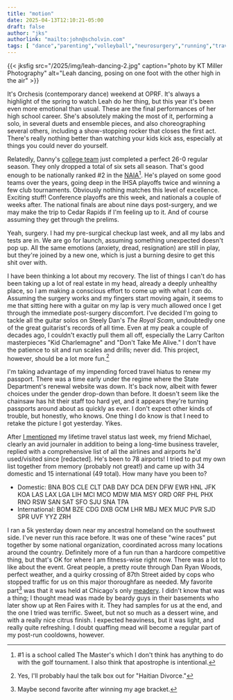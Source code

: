 ```yaml
---
title: "motion"
date: 2025-04-13T12:10:21-05:00
draft: false
author: "jks"
authorlink: "mailto:john@scholvin.com"
tags: [ "dance","parenting","volleyball","neurosurgery","running","travel","guitar","sunday seven" ]
---
```


{{< jksfig src="/2025/img/leah-dancing-2.jpg" caption="photo by KT Miller Photography" alt="Leah dancing, posing on one foot with the other high in the air" >}}

<a name="one"></a>It's Orchesis (contemporary dance) weekend at OPRF. It's always a highlight of the spring to watch Leah do her thing, but this year it's been even more emotional than usual. These are the final performances of her high school career. She's absolutely making the most of it, performing a solo, in several duets and ensemble pieces, and also choreographing several others, including a show-stopping rocker that closes the first act. There's really nothing better than watching your kids kick ass, especially at things you could never do yourself.

<a name="two"></a>Relatedly, Danny's [college team](https://sxucougars.com/sports/mens-volleyball/schedule) just completed a perfect 26-0 regular season. They only dropped a total of six sets all season. That's good enough to be nationally ranked #2 in the [NAIA](https://www.naia.org/sports/mvball/index)[^1]. He's played on some good teams over the years, going deep in the IHSA playoffs twice and winning a few club tournaments. Obviously nothing matches this level of excellence. Exciting stuff! Conference playoffs are this week, and nationals a couple of weeks after. The national finals are about nine days post-surgery, and we may make the trip to Cedar Rapids if I'm feeling up to it. And of course assuming they get through the prelims. 

<a name="three"></a>Yeah, surgery. I had my pre-surgical checkup last week, and all my labs and tests are in. We are go for launch, assuming something unexpected doesn't pop up. All the same emotions (anxiety, dread, resignation) are still in play, but they're joined by a new one, which is just a burning desire to get this shit over with.

<a name="four"></a>I have been thinking a lot about my recovery. The list of things I can't do has been taking up a lot of real estate in my head, already a deeply unhealthy place, so I am making a conscious effort to come up with what I _can_ do. Assuming the surgery works and my fingers start moving again, it seems to me that sitting here with a guitar on my lap is very much allowed once I get through the immediate post-surgery discomfort. I've decided I'm going to tackle all the guitar solos on Steely Dan's _The Royal Scam_, undoubtedly one of the great guitarist's records of all time. Even at my peak a couple of decades ago, I couldn't exactly pull them all off, especially the Larry Carlton masterpieces "Kid Charlemagne" and "Don't Take Me Alive." I don't have the patience to sit and run scales and drills; never did. This project, however, should be a lot more fun.[^2]

<a name="five"></a>I'm taking advantage of my impending forced travel hiatus to renew my passport. There was a time early under the regime where the State Department's renewal website was down. It's back now, albeit with fewer choices under the gender drop-down than before. It doesn't seem like the chainsaw has hit their staff too hard yet, and it appears they're turning passports around about as quickly as ever. I don't expect other kinds of trouble, but honestly, who knows. One thing I do know is that I need to retake the picture I got yesterday. Yikes.

<a name="six"></a>After [I mentioned](https://scholvin.com/posts/2025/04/06/racing/#four) my lifetime travel status last week, my friend Michael, clearly an avid journaler in addition to being a long-time business traveler, replied with a comprehensive list of all the airlines and airports he'd used/visited since [redacted]. He's been to 78 airports! I tried to put my own list together from memory (probably not great!) and came up with 34 domestic and 15 international (49 total). How many have you been to?
* Domestic: BNA BOS CLE CLT DAB DAY DCA DEN DFW EWR HNL JFK KOA LAS LAX LGA LIH MCI MCO MDW MIA MSY ORD ORF PHL PHX RNO RSW SAN SAT SFO SJU SNA TPA
* International: BOM BZE CDG DXB GCM LHR MBJ MEX MUC PVR SJD SPR UVF YYZ ZRH

<a name="seven"></a>I ran a 5k yesterday down near my ancestral homeland on the southwest side. I've never run this race before. It was one of these "wine races" put together by some national organization, coordinated across many locations around the country. Definitely more of a fun run than a hardcore competitive thing, but that's OK for where I am fitness-wise right now. There was a lot to like about the event. Great people, a pretty route through Dan Ryan Woods, perfect weather, and a quirky crossing of 87th Street aided by cops who stopped traffic for us on this major thoroughfare as needed. My favorite part[^3] was that it was held at Chicago's only [meadery](https://www.wildblossommeadery.com/). I didn't know that was a thing; I thought mead was made by beardy guys in their basements who later show up at Ren Faires with it. They had samples for us at the end, and the one I tried was terrific. Sweet, but not so much as a dessert wine, and with a really nice citrus finish. I expected heaviness, but it was light, and really quite refreshing. I doubt quaffing mead will become a regular part of my post-run cooldowns, however.


[^1]: #1 is a school called The Master's which I don't think has anything to do with the golf tournament. I also think that apostrophe is intentional.
[^2]: Yes, I'll probably haul the talk box out for "Haitian Divorce."
[^3]: Maybe second favorite after winning my age bracket.


